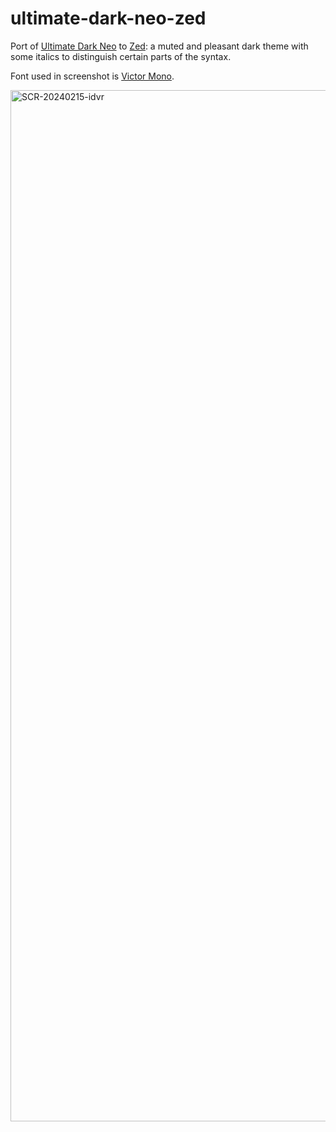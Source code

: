 # ultimate-dark-neo-zed
Port of [Ultimate Dark Neo](https://github.com/rubjo/ultimate-dark-neo) to [Zed](https://github.com/zed-industries/zed): a muted and pleasant dark theme with some italics to distinguish certain parts of the syntax.

Font used in screenshot is [Victor Mono](https://rubjo.github.io/victor-mono/).

<img width="1650" alt="SCR-20240215-idvr" src="https://github.com/rubjo/ultimate-dark-neo-zed/assets/42270947/f6c4de59-78c4-40ac-aad6-fc4d56fa18ba">

